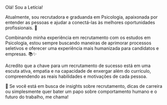 Olá! Sou a Letícia!

Atualmente, sou recrutadora e graduanda em Psicologia, apaixonada por entender as pessoas e ajudar a conectá-las às melhores oportunidades profissionais. 🎯

Combinando minha experiência em recrutamento com os estudos em Psicologia, estou sempre buscando maneiras de aprimorar processos seletivos e oferecer uma experiência mais humanizada para candidatos e empresas. 📚✨

Acredito que a chave para um recrutamento de sucesso está em uma escuta ativa, empatia e na capacidade de enxergar além do currículo, compreendendo as reais habilidades e motivações de cada pessoa.

🔎 Se você está em busca de insights sobre recrutamento, dicas de carreira ou simplesmente quer bater um papo sobre comportamento humano e o futuro do trabalho, me chama!
